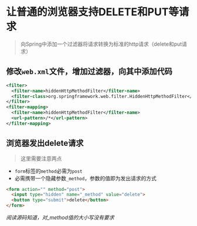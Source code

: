 # 让普通的浏览器支持DELETE和PUT等请求

> 向Spring中添加一个过滤器将请求转换为标准的http请求（delete和put请求）

## 修改`web.xml`文件，增加过滤器，向其中添加代码
```xml
<filter>
  <filter-name>hiddenHttpMethodFilter</filter-name>
  <filter-class>org.springframework.web.filter.HiddenHttpMethodFilter</filter-class>
</filter>
<filter-mapping>
  <filter-name>hiddenHttpMethodFilter</filter-name>
  <url-pattern>/*</url-pattern>
</filter-mapping>
```

## 浏览器发出delete请求
> 这里需要注意两点
 - `form`标签的`method`必需为`post`
 - 必需携带一个隐藏参数`_method`，参数的值即为发出请求的方式
```html
<form action="" method="post">
  <input type="hidden" name="_method" value="delete">
  <button type="submit">delete</button>
</form>
```
*阅读源码知道，对_method值的大小写没有要求*